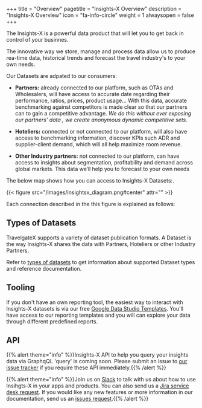 +++
title = "Overview"
pagetitle = "Insights-X Overview"
description = "Insights-X Overview"
icon = "fa-info-circle"
weight = 1
alwaysopen = false
+++

The Insights-X is a powerful data product that will let you to get back in control of your businnes.

The innovative way we store, manage and process data allow us to produce rea-time data, historical trends and forecast the travel industry's to your own needs.

Our Datasets are adpated to our consumers:

* **Partners:** already connected to our platform, such as OTAs and Wholesalers, will have access to accurate date regarding their performance, ratios, prices, product usage... With this data, accurate benchmarking against competitors is made clear so that our partners can to gain a competitive advantage. _We do this without ever exposing our partners’ data , we create anonymous dynamic competitive sets_. 
 
* **Hoteliers:** connected or not connected to our platform, will also have access to benchmarking information, discover KPIs such ADR and supplier-client demand, which will all help maximize room revenue.

* **Other Industry partners:** not connected to our platform, can have access to insights about segmentation, profitability and demand across global markets. This data we’ll help you to forecast to your own needs

The below map shows how you can access to Insights-X Datasets:.

{{< figure src="/images/insightsx_diagram.png#center" attr="" >}}

Each connection described in the this figure is explained as follows:

## Types of Datasets
TravelgateX supports a variety of dataset publication formats. A Dataset is the way Insights-X shares the data with Partners, Hoteliers or other Industry Partners.

Refer to [types of datasets](/insights-x/datasets/types-of-datasets/) to get information about supported Dataset types and reference documentation.

## Tooling
If you don't have an own reporting tool, the easiest way to interact with Insights-X datasets is via our free [Google Data Studio Templates](https://datastudio.google.com/u/0/navigation/reporting). 
You'll have access to our reporting templates and  you will can explore your data through different predefined reports.

## API
{{% alert theme="info" %}}Insights-X API to help you query your insights data via GraphqQL 'query' is coming soon. 
Please submit an issue to <a href="https://github.com/travelgateX/Issue-tracker">our issue tracker</a> if you require these API immediately.{{% /alert %}}



{{% alert theme="info" %}}Join us on [Slack](https://slack.travelgatex.com/) to talk with us about how to use Insihgts-X in your apps and products. 
You can also send us a [Jira service desk request](https://xmltravelgate.atlassian.net/servicedesk/customer/portal/7). 
If you would like any new features or more information in our documentation, send us an [issues request](https://github.com/travelgateX/Issue-tracker).{{% /alert %}}
